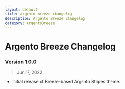 ```yaml
---
layout: default
title: Argento Breeze changelog
description: Argento Breeze changelog
category: ArgentoBreeze
---
```


# Argento Breeze Changelog

### Version 1.0.0

> Jun 17, 2022

 -  Initial release of Breeze-based Argento Stripes theme.
